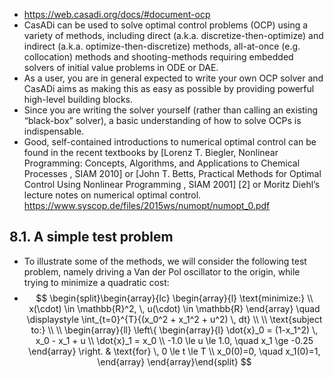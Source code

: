- https://web.casadi.org/docs/#document-ocp
- CasADi can be used to solve optimal control problems (OCP) using a variety of methods, including direct (a.k.a. discretize-then-optimize) and indirect (a.k.a. optimize-then-discretize) methods, all-at-once (e.g. collocation) methods and shooting-methods requiring embedded solvers of initial value problems in ODE or DAE.
- As a user, you are in general expected to write your own OCP solver and CasADi aims as making this as easy as possible by providing powerful high-level building blocks.
- Since you are writing the solver yourself (rather than calling an existing “black-box” solver), a basic understanding of how to solve OCPs is indispensable.
- Good, self-contained introductions to numerical optimal control can be found in the recent textbooks by  [Lorenz T. Biegler, Nonlinear Programming: Concepts, Algorithms, and Applications to Chemical Processes , SIAM 2010]
   or [John T. Betts, Practical Methods for Optimal Control Using Nonlinear Programming , SIAM 2001] 
  [2] or Moritz Diehl’s lecture notes on numerical optimal control. https://www.syscop.de/files/2015ws/numopt/numopt_0.pdf
## 8.1. A simple test problem
- To illustrate some of the methods, we will consider the following test problem, namely driving a Van der Pol oscillator to the origin, while trying to minimize a quadratic cost:
-
  $$
  \begin{split}\begin{array}{lc}
  \begin{array}{l}
  \text{minimize:} \\
  x(\cdot) \in \mathbb{R}^2, \, u(\cdot) \in \mathbb{R}
  \end{array}
  \quad \displaystyle \int_{t=0}^{T}{(x_0^2 + x_1^2 + u^2) \, dt}
  \\
  \\
  \text{subject to:} \\
  \\
  \begin{array}{ll}
  \left\{
  \begin{array}{l}
  \dot{x}_0 = (1-x_1^2) \, x_0 - x_1 + u \\
  \dot{x}_1 = x_0 \\
  -1.0 \le u \le 1.0, \quad x_1 \ge -0.25
  \end{array} \right. & \text{for} \, 0 \le t \le T \\
  x_0(0)=0, \quad x_1(0)=1,
  \end{array}
  \end{array}\end{split}
  $$